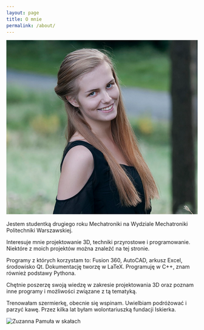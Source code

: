 ```yaml
---
layout: page
title: O mnie
permalink: /about/
---
```

![Zuzanna Pamuła](/images/pamula_zdjecie.png)

Jestem studentką drugiego roku Mechatroniki na Wydziale Mechatroniki Politechniki Warszawskiej. 

Interesuje mnie projektowanie 3D, techniki przyrostowe i programowanie. Niektóre z moich projektów można znaleźć na tej stronie. 

Programy z których korzystam to: Fusion 360, AutoCAD, arkusz Excel, środowisko Qt. Dokumentację tworzę w LaTeX. Programuję w C++, znam również podstawy Pythona.

Chętnie poszerzę swoją wiedzę w zakresie projektowania 3D oraz poznam inne programy i możliwości związane z tą tematyką. 

Trenowałam szermierkę, obecnie się wspinam. Uwielbiam podróżować i parzyć kawę. Przez kilka lat byłam wolontariuszką fundacji Iskierka.

![Zuzanna Pamuła w skałach](/images/pamula_wspin.JPG)
